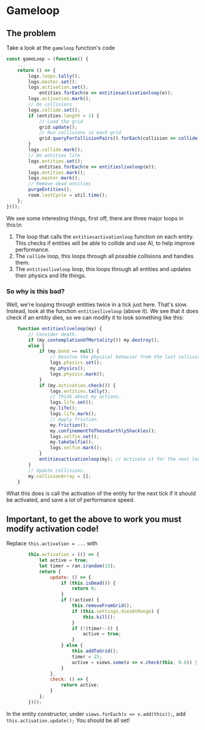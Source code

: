 # Gameloop
## The problem
Take a look at the `gameloop` function's code
```js
const gameLoop = (function() {
    ...
    return () => {
        logs.loops.tally();
        logs.master.set();
        logs.activation.set();
            entities.forEach(e => entitiesactivationloop(e));
        logs.activation.mark();
        // Do collisions
        logs.collide.set();
        if (entities.length > 1) {
            // Load the grid
            grid.update();
            // Run collisions in each grid
            grid.queryForCollisionPairs().forEach(collision => collide(collision));
        }
        logs.collide.mark();
        // Do entities life
        logs.entities.set();
            entities.forEach(e => entitiesliveloop(e));
        logs.entities.mark();
        logs.master.mark();
        // Remove dead entities
        purgeEntities();
        room.lastCycle = util.time();
    };
})();
```
We see some interesting things, first off, there are three major loops in this:\n
1) The loop that calls the `entitiesactivationloop` function on each entity. This checks if entities will be able to collide and use AI, to help improve performance.
2) The `collide` loop, this loops through all possible collisions and handles them.
3) The `entitiesliveloop` loop, this loops through all entities and updates their physics and life things.
### So why is this bad?
Well, we're looping through entities twice in a tick just here. That's slow. Instead, look at the function `entitiesliveloop` (above it). We see that it does check if an entitiy dies, so we can modify it to look something like this:
```js
    function entitiesliveloop(my) {
        // Consider death.
        if (my.contemplationOfMortality()) my.destroy();
        else {
            if (my.bond == null) {
                // Resolve the physical behavior from the last collision cycle.
                logs.physics.set();
                my.physics();
                logs.physics.mark();
            }
            if (my.activation.check()) {
                logs.entities.tally();
                // Think about my actions.
                logs.life.set();
                my.life();
                logs.life.mark();
                // Apply friction.
                my.friction();
                my.confinementToTheseEarthlyShackles();
                logs.selfie.set();
                my.takeSelfie();
                logs.selfie.mark();
            }
            entitiesactivationloop(my); // Activate it for the next loop if we are gonna live...
        }
        // Update collisions.
        my.collisionArray = [];
    }
```
What this does is call the activation of the entity for the next tick if it should be activated, and save a lot of performance speed.
## Important, to get the above to work you must modify activation code!
Replace `this.activation = ...` with
```js
        this.activation = (() => {
            let active = true;
            let timer = ran.irandom(15);
            return {
                update: () => {
                    if (this.isDead()) {
                        return 0;
                    }
                    if (!active) {
                        this.removeFromGrid();
                        if (this.settings.diesAtRange) {
                            this.kill();
                        }
                        if (!(timer--)) {
                            active = true;
                        }
                    } else {
                        this.addToGrid();
                        timer = 15;
                        active = views.some(v => v.check(this, 0.6)) || this.alwaysActive;
                    }
                },
                check: () => {
                    return active;
                }
            };
        })();
```
In the entity constructor, under `views.forEach(v => v.add(this));`, add `this.activation.update();`
You should be all set!
